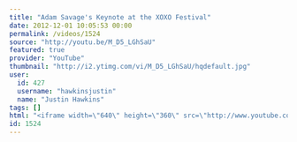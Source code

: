 ```yaml
---
title: "Adam Savage's Keynote at the XOXO Festival"
date: 2012-12-01 10:05:53 00:00
permalink: /videos/1524
source: "http://youtu.be/M_D5_LGhSaU"
featured: true
provider: "YouTube"
thumbnail: "http://i2.ytimg.com/vi/M_D5_LGhSaU/hqdefault.jpg"
user:
  id: 427
  username: "hawkinsjustin"
  name: "Justin Hawkins"
tags: []
html: "<iframe width=\"640\" height=\"360\" src=\"http://www.youtube.com/embed/M_D5_LGhSaU?wmode=transparent&fs=1&feature=oembed\" frameborder=\"0\" allowfullscreen></iframe>"
id: 1524
---
```


